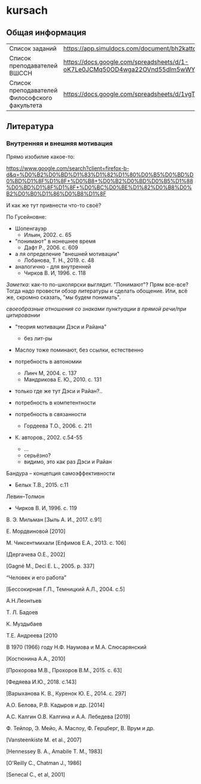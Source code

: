 # kursach
## Общая информация

|||
|--|--|
| Список заданий | https://app.simuldocs.com/document/bh2kattq88800/task/bh4704xsr8800 |
| Список преподавателей ВШССН | https://docs.google.com/spreadsheets/d/1-oK7Le0JCMq50OD4wga22OVnd55dlm5wWYNFUZqDyDc/edit#gid=132754069 |
|Список преподавателей Философского факультета | https://docs.google.com/spreadsheets/d/1vgTfOx_69_TsLIeTKzIBMQNRQnFDvJlsqBXGCGpv4VQ/edit#gid=0



## Литература

### Внутренняя и внешняя мотивация

Прямо изобилие какое-то:

https://www.google.com/search?client=firefox-b-d&q=%D0%B2%D0%BD%D1%83%D1%82%D1%80%D0%B5%D0%BD%D0%BD%D1%8F%D1%8F+%D0%B8+%D0%B2%D0%BD%D0%B5%D1%88%D0%BD%D1%8F%D1%8F+%D0%BC%D0%BE%D1%82%D0%B8%D0%B2%D0%B0%D1%86%D0%B8%D1%8F

И как же тут привнести что-то своё?

По Гусейновне:

* Шопенгауэр
    * Ильин, 2002. с. 65
* "понимают" в нонешнее время
    * Дафт Р., 2006. с. 609
* а ля определение "внешней мотивации"
    * Лобанова, Т. Н., 2019. с. 48
* аналогично - для внутренней
    * Чирков В. И, 1996. с. 118
    
*Заметка*: как-то по-школярски выглядит. "Понимают"? Прям все-все? Тогда надо провести обзор литературы и сделать обощение. Или, всё же, скромно сказать, "мы будем понимать".

*своеобразные отношения со знаками пунктуации в прямой речи/при цитировании*

* "теория мотивации Дэси и Райана"
    * без лит-ры
* Маслоу тоже поминают, без ссылки, естественно

* потребность в автономии
    * Линч М, 2004. с. 137
    * Мандрикова Е. Ю., 2010. с. 131
* только где же тут Дэси и Райан?..

* потребность в компетентности
* потребность в связанности
    * Гордеева Т.О., 2006. с. 211

* К. авторов., 2002. с.54-55
    * ...
    * серьёзно?
    * видимо, это как раз Дэси и Райан
    

Бандура – концепция самоэффективности
* Белых Т.В., 2015. с.11

Левин–Толмон
* Чирков В. И, 1996. с. 119

В. Э. Мильман [Зыль А. И., 2017. с.91]

Е. Мордвиновой [2010]

М. Чиксентмихали [Елфимов Е.А., 2013. с. 106]

[Дергачева О.Е., 2002]

[Gagné M., Deci E. L., 2005. p. 337]

“Человек и его работа”

[Бессокирная Г.П., Темницкий А.Л., 2004. с.5]

А.Н.Леонтьев

Т. Л. Бадоев

К. Муздыбаев

Т.Е. Андреева [2010

В 1970 (1966) году Н.Ф. Наумова и М.А. Слюсарянский

[Костюнина А.А., 2010]

[Прохорова М.В., Прохоров В.М., 2015. с. 63]

[Федяева И.Ю., 2018. с.143]

[Варыханова К. В., Куренок Ю. Е., 2014. с. 297]

А.О. Белова, Р.В. Кадыров и др. [2014]

А.С. Калгин О.В. Калгина и А.А. Лебедева [2019]

Ф. Тейлор, Э. Мейо, А. Маслоу, Ф. Герцберг, В. Врум и др. 

[Vansteenkiste M. et al., 2007]

[Hennessey B. A., Amabile T. M., 1983] 

[O'Reilly C., Chatman J., 1986] 

[Senecal C., et al, 2001] 


<!--stackedit_data:
eyJoaXN0b3J5IjpbLTE0ODUzNDkyODVdfQ==
-->